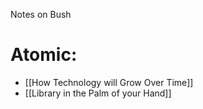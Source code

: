 Notes on Bush

# Atomic:
- [[How Technology will Grow Over Time]]
- [[Library in the Palm of your Hand]]